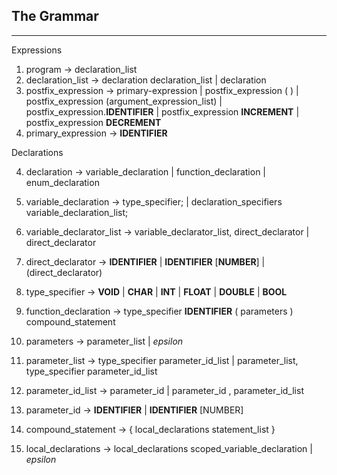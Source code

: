 ## The Grammar

------

Expressions

1. program -> declaration_list
2. declaration_list -> declaration  declaration_list | declaration
3. postfix_expression -> primary-expression | postfix_expression ( ) | postfix_expression (argument_expression_list) | postfix_expression.**IDENTIFIER** | postfix_expression **INCREMENT** | postfix_expression **DECREMENT**
4. primary_expression -> **IDENTIFIER**


Declarations

4. declaration  -> variable_declaration | function_declaration | enum_declaration

5. variable_declaration -> type_specifier; | declaration_specifiers variable_declaration_list;

6. variable_declarator_list -> variable_declarator_list, direct_declarator | direct_declarator 

7. direct_declarator  -> **IDENTIFIER** | **IDENTIFIER** [**NUMBER**] | (direct_declarator)

8. type_specifier -> **VOID** | **CHAR** | **INT** | **FLOAT** | **DOUBLE** | **BOOL**

   

9. function_declaration -> type_specifier **IDENTIFIER** ( parameters ) compound_statement

10. parameters -> parameter_list | *epsilon*

11. parameter_list -> type_specifier parameter_id_list |  parameter_list, type_specifier parameter_id_list

12. parameter_id_list  -> parameter_id | parameter_id , parameter_id_list 

13. parameter_id -> **IDENTIFIER** |  **IDENTIFIER** [NUMBER]

    

14. compound_statement -> { local_declarations  statement_list }

15. local_declarations -> local_declarations scoped_variable_declaration | *epsilon* 

